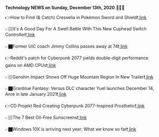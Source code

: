 <b>Technology NEWS on Sunday, December 13th, 2020</b> 📡📡📡 

👉How to Find (& Catch) Cresselia in Pokémon Sword and Shield❗️<a href='https://techblock.club/?p=8831'> link</a>

👉🏽It's A Good Day For A Swell Battle With This New Cuphead Switch Controller❗️<a href='https://techblock.club/?p=8833'> link</a>

👉🏿Former UIC coach Jimmy Collins passes away at 74❗️<a href='https://techblock.club/?p=8835'> link</a>

👉Reddit's patch for Cyberpunk 2077 yields double-digit performance gains on AMD CPUs❗️<a href='https://techblock.club/?p=8837'> link</a>

👉🏽Genshin Impact Shows Off Huge Mountain Region In New Trailer❗️<a href='https://techblock.club/?p=8839'> link</a>

👉🏿Granblue Fantasy: Versus DLC character Yuel launches December 14, Anre in late January 2021❗️<a href='https://techblock.club/?p=8841'> link</a>

👉CD Projekt Red Creating Cyberpunk 2077-Inspired Prosthetic❗️<a href='https://techblock.club/?p=8843'> link</a>

👉🏽The 7 Best Oil-Free Sunscreens❗️<a href='https://techblock.club/?p=8845'> link</a>

👉🏿Windows 10X is arriving next year: What we know so far❗️<a href='https://techblock.club/?p=8847'> link</a>

